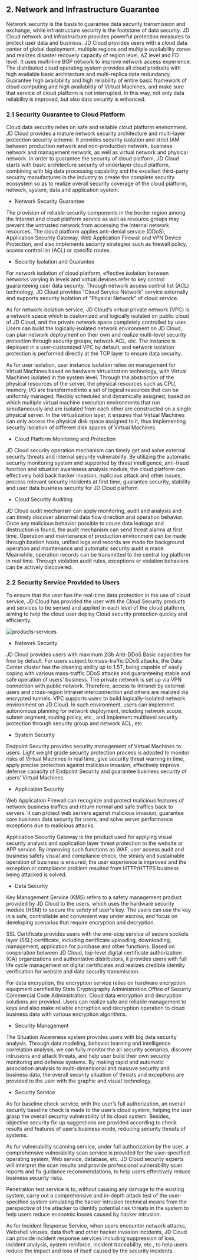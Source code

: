 ## 2. Network and Infrastructure Guarantee
Network security is the basis to guarantee data security transmission and exchange, while infrastructure security is the footstone of data security. JD Cloud network and infrastructure provides powerful protection measures to protect user data and business. JD Cloud provides users with a cloud data center of global deployment, multiple regions and multiple availability zones and realizes disaster recovery capacity of region level, AZ level and FD level. It uses multi-line BGP network to improve network access experience. The distributed cloud operating system provides all cloud products with high available basic architecture and multi-replica data redundancy. Guarantee high availability and high reliability of entire basic framework of cloud computing and high availability of Virtual Machines, and make sure that service of cloud platform is not interrupted. In this way, not only data reliability is improved, but also data security is enhanced.
### 2.1 Security Guarantee to Cloud Platform
Cloud data security relies on safe and reliable cloud platform environment. JD Cloud provides a mature network security architecture and multi-layer protection security scheme. It provides security isolation and strict IAM between production network and non-production network, business network and management network, as well as virtual network and physical network. In order to guarantee the security of cloud platform, JD Cloud starts with basic architecture security of underlayer cloud platform, combining with big data processing capability and the excellent third-party security manufactures in the industry to create the complete security ecosystem so as to realize overall security coverage of the cloud platform, network, system, data and application system.

- Network Security Guarantee

The provision of reliable security components in the border region among the Internet and cloud platform service as well as resource groups may prevent the untrusted network from accessing the internal network resources. The cloud platform applies anti-denial service (DDoS), Application Security Gateway, Web Application Firewall and VPN Device Protection, and also implements security strategies such as firewall policy, access control list (ACL) or specific routes.

-	Security Isolation and Guarantee

For network isolation of cloud platform, effective isolation between networks varying in levels and virtual devices refer to key control guaranteeing user data security. Through network access control list (ACL) technology, JD Cloud provides "Cloud Service Network" service externally and supports security isolation of "Physical Network" of cloud service.

As for network isolation service, JD Cloud’s virtual private network (VPC) is a network space which is customized and logically isolated on public cloud of JD Cloud, and the private network space completely controlled by user. Users can build the logically-isolated network environment on JD Cloud, can plan network deployment on their own and realize multi-level security protection through security groups, network ACL, etc. The instance is deployed in a user-customized VPC by default, and network isolation protection is performed directly at the TCP layer to ensure data security.

As for user isolation, user instance isolation relies on management for Virtual Machines based on hardware virtualization technology, with Virtual Machines isolated in the system level. Through the abstraction of the physical resources of the server, the physical resources such as CPU, memory, I/O are transformed into a set of logical resources that can be uniformly managed, flexibly scheduled and dynamically assigned, based on which multiple virtual machine execution environments that run simultaneously and are isolated from each other are constructed on a single physical server. In the virtualization layer, it ensures that Virtual Machines can only access the physical disk space assigned to it, thus implementing security isolation of different disk spaces of Virtual Machines.

-	Cloud Platform Monitoring and Protection

JD Cloud security operation mechanism can timely get and solve external security threats and internal security vulnerability. By utilizing the automatic security monitoring system and supported by threat intelligence, anti-fraud function and situation awareness analysis module, the cloud platform can effectively hold back hacker invasion, malicious attack and other issues, process relevant security incidents at first time, guarantee security, stability and user data business security for JD Cloud platform.

-	Cloud Security Auditing

JD Cloud audit mechanism can apply monitoring, audit and analysis and can timely discover abnormal data flow direction and operation behavior. Once any malicious behavior possible to cause data leakage and destruction is found, the audit mechanism can send threat alarms at first time. Operation and maintenance of production environment can be made through bastion hosts, unified logs and records are made for background operation and maintenance and automatic security audit is made. Meanwhile, operation records can be transmitted to the central log platform in real time. Through violation audit rules, exceptions or violation behaviors can be actively discovered.

### 2.2 Security Service Provided to Users
To ensure that the user has the real-time data protection in the use of cloud service, JD Cloud has provided the user with the Cloud Security products and services to be sensed and applied in each level of the cloud platform, aiming to help the cloud user deploy Cloud security protection quickly and efficiently.

![products-services](https://user-images.githubusercontent.com/51605713/59268566-8e70c080-8c7f-11e9-874e-25d436e14080.jpg)

-	Network Security

JD Cloud provides users with maximum 2Gb Anti-DDoS Basic capacities for free by default. For users subject to mass-traffic DDoS attacks, the Data Center cluster has the cleaning ability up to 1.5T, being capable of easily coping with various mass-traffic DDoS attacks and guaranteeing stable and safe operation of users’ business. The private network is set up via VPN connection with public network. Therefore, access to Intranet by external users and cross-region Intranet interconnection and others are realized via encrypted tunnels. VPC supports users to build logically-isolated network environment on JD Cloud. In such environment, users can implement autonomous planning for network deployment, including network scope, subnet segment, routing policy, etc., and implement multilevel security protection through security group and network ACL, etc.

-	System Security

Endpoint Security provides security management of Virtual Machines to users. Light weight grade security protection process is adopted to monitor risks of Virtual Machines in real time, give security threat warning in time, apply precise protection against malicious invasion, effectively improve defense capacity of Endpoint Security and guarantee business security of users’ Virtual Machines.

-	Application Security

Web Application Firewall can recognize and protect malicious features of network business traffics and return normal and safe traffics back to servers. It can protect web servers against malicious invasion, guarantee core business data security for users, and solve server performance exceptions due to malicious attacks.

Application Security Gateway is the product used for applying visual security analysis and application layer threat protection to the website or APP service. By improving such functions as WAF, user access audit and business safety visual and compliance check, the steady and sustainable operation of business is ensured, the user experience is improved and the exception or compliance problem resulted from HTTP/HTTPS business being attacked is solved.

-	Data Security

Key Management Service (KMS) refers to a safety management product provided by JD Cloud to the users, which uses the hardware security module (HSM) to secure the safety of user's key. The users can use the key in a safe, controllable and convenient way under escrow, and focus on developing scenarios that require encryption and decryption.

SSL Certificate provides users with the one-stop service of secure sockets layer (SSL) certificate, including certificate uploading, downloading, management, application for purchase and other functions. Based on cooperation between JD Cloud, top-level digital certificate authorization (CA) organizations and authoritative distributors, it provides users with full life cycle management on digital certificates and realizes credible identity verification for website and data security transmission.

For data encryption, the encryption service relies on hardware encryption equipment certified by State Cryptography Administration Office of Security Commercial Code Administration. Cloud data encryption and decryption solutions are provided. Users can realize safe and reliable management to keys and also make reliable encryption and decryption operation to cloud business data with various encryption algorithms.

-	Security Management

The Situation Awareness system provides users with big data security analysis. Through data modeling, behavior learning and intelligence correlation analysis, we can fully monitor the all security scenarios, discover intrusions and attack threats, and help user build their own security monitoring and defense systems. By making rapid and automatic association analysis to multi-dimensional and massive security and business data, the overall security situation of threats and exceptions are provided to the user with the graphic and visual technology.

-	Security Service

As for baseline check service, with the user’s full authorization, an overall security baseline check is made to the user’s cloud system, helping the user grasp the overall security vulnerability of its cloud system. Besides, objective security fix-up suggestions are provided according to check results and features of user’s business mode, reducing security threats of systems.

As for vulnerability scanning service, under full authorization by the user, a comprehensive vulnerability scan service is provided for the user-specified operating system, Web service, database, etc. JD Cloud security experts will interpret the scan results and provide professional vulnerability scan reports and fix guidance recommendations, to help users effectively reduce business security risks.

Penetration test service is to, without causing any damage to the existing system, carry out a comprehensive and in-depth attack test of the user-specified system simulating the hacker intrusion technical means from the perspective of the attacker to identify potential risk threats in the system to help users reduce economic losses caused by hacker intrusion.

As for Incident Response Service, when users encounter network attacks, Webshell viruses, data theft and other hacker invasion incidents, JD Cloud can provide incident response services including suppression of loss, incident analysis, system reinforce, incident traceability, etc., to help users reduce the impact and loss of itself caused by the security incidents.
